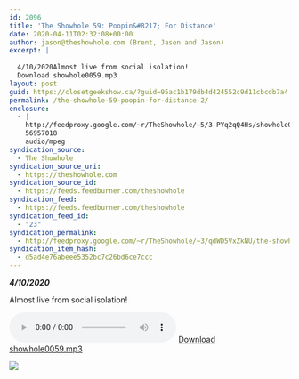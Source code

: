 ```yaml
---
id: 2096
title: 'The Showhole 59: Poopin&#8217; For Distance'
date: 2020-04-11T02:32:08+00:00
author: jason@theshowhole.com (Brent, Jasen and Jason)
excerpt: |
  
  4/10/2020Almost live from social isolation!
  Download showhole0059.mp3
layout: post
guid: https://closetgeekshow.ca/?guid=95ac1b179db4d424552c9d11cbcdb7a4
permalink: /the-showhole-59-poopin-for-distance-2/
enclosure:
  - |
    http://feedproxy.google.com/~r/TheShowhole/~5/3-PYq2qQ4Hs/showhole0059.mp3
    56957018
    audio/mpeg
syndication_source:
  - The Showhole
syndication_source_uri:
  - https://theshowhole.com
syndication_source_id:
  - https://feeds.feedburner.com/theshowhole
syndication_feed:
  - https://feeds.feedburner.com/theshowhole
syndication_feed_id:
  - "23"
syndication_permalink:
  - http://feedproxy.google.com/~r/TheShowhole/~3/qdWD5VxZkNU/the-showhole-59-poopin-for-distance
syndication_item_hash:
  - d5ad4e76abeee5352bc7c26bd6ce7ccc
---
```

<div class="posthaven-post-body">
  <p>
    <b><i>4/10/2020</i></b>
  </p>
  
  <p>
    Almost live from social isolation!
  </p>
  
  <p>
    <div class="posthaven-file posthaven-file-audio posthaven-file-state-processed" id="posthaven_audio_2431784" >
      <audio controls src="https://phaven-prod.s3.amazonaws.com/files/audio_part/asset/2431784/ROiU7jJE7mSc_11AWddFxW5cbv8/showhole0059.mp3" type="audio/mpeg"></audio> <a class="posthaven-file-download" download href="https://phaven-prod.s3.amazonaws.com/files/audio_part/asset/2431784/ROiU7jJE7mSc_11AWddFxW5cbv8/showhole0059.mp3">Download showhole0059.mp3</a>
    </div>
  </p>
  
  <div class="posthaven-gallery" id="posthaven_gallery[1554855]">
    <p class="posthaven-file posthaven-file-image posthaven-file-state-processed">
      <img class="posthaven-gallery-image" src="https://phaven-prod.s3.amazonaws.com/files/image_part/asset/2431785/kRQmG5scCI6yPQ-c5o4hZ-_De9k/medium_showhole59image.JPG" data-posthaven-state='processed'
data-medium-src='https://phaven-prod.s3.amazonaws.com/files/image_part/asset/2431785/kRQmG5scCI6yPQ-c5o4hZ-_De9k/medium_showhole59image.JPG'
data-medium-width='800'
data-medium-height='472'
data-large-src='https://phaven-prod.s3.amazonaws.com/files/image_part/asset/2431785/kRQmG5scCI6yPQ-c5o4hZ-_De9k/large_showhole59image.JPG'
data-large-width='945'
data-large-height='558'
data-thumb-src='https://phaven-prod.s3.amazonaws.com/files/image_part/asset/2431785/kRQmG5scCI6yPQ-c5o4hZ-_De9k/thumb_showhole59image.JPG'
data-thumb-width='200'
data-thumb-height='200'
data-xlarge-src='https://phaven-prod.s3.amazonaws.com/files/image_part/asset/2431785/kRQmG5scCI6yPQ-c5o4hZ-_De9k/xlarge_showhole59image.JPG'
data-xlarge-width='945'
data-xlarge-height='558'
data-orig-src='https://phaven-prod.s3.amazonaws.com/files/image_part/asset/2431785/kRQmG5scCI6yPQ-c5o4hZ-_De9k/showhole59image.JPG'
data-orig-width='945'
data-orig-height='558'
data-posthaven-id='2431785' />
    </p></p>
  </div></p>
</div>